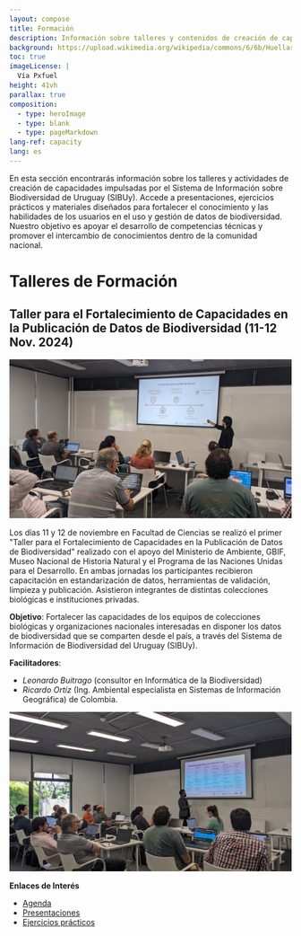 ```yaml
---
layout: compose
title: Formación
description: Información sobre talleres y contenidos de creación de capacidad
background: https://upload.wikimedia.org/wikipedia/commons/6/6b/Huellas_de_carpincho_%28Hydrochoerus_hydrochaeris%29%2C_Uruguay%2C_2019.jpg
toc: true
imageLicense: |
  Vía Pxfuel
height: 41vh
parallax: true
composition: 
  - type: heroImage
  - type: blank
  - type: pageMarkdown
lang-ref: capacity
lang: es
---
```


En esta sección encontrarás información sobre los talleres y actividades de creación de capacidades impulsadas por el Sistema de Información sobre Biodiversidad de Uruguay (SIBUy). Accede a presentaciones, ejercicios prácticos y materiales diseñados para fortalecer el conocimiento y las habilidades de los usuarios en el uso y gestión de datos de biodiversidad. Nuestro objetivo es apoyar el desarrollo de competencias técnicas y promover el intercambio de conocimientos dentro de la comunidad nacional.

# Talleres de Formación

## Taller para el Fortalecimiento de Capacidades en la Publicación de Datos de Biodiversidad (11-12 Nov. 2024)

![Foto Leonardo Buitrago](/assets/images/foto_leo.jpg)

Los días 11 y 12 de noviembre en Facultad de Ciencias se realizó el primer "Taller para el Fortalecimiento de Capacidades en la Publicación de Datos de Biodiversidad" realizado con el apoyo del Ministerio de Ambiente, GBIF, Museo Nacional de Historia Natural y el Programa de las Naciones Unidas para el Desarrollo.
En ambas jornadas los participantes recibieron capacitación en estandarización de datos, herramientas de validación, limpieza y publicación. Asistieron integrantes de distintas colecciones biológicas e instituciones privadas.  

**Objetivo**: Fortalecer las capacidades de los equipos de colecciones biológicas y organizaciones nacionales interesadas en disponer los datos de biodiversidad que se comparten desde el país, a través del Sistema de Información de Biodiversidad del Uruguay (SIBUy).

**Facilitadores**:
- _Leonardo Buitrago_ (consultor en Informática de la Biodiversidad)
- _Ricardo Ortíz_ (Ing. Ambiental especialista en Sistemas de Información Geográfica) de Colombia.

![Foto Ricardo Ortiz](/assets/images/foto_richie.jpg)

**Enlaces de Interés**

- [Agenda](https://drive.google.com/file/d/1hEt8xM9Qo61sy9Cx_LOhOrTwk04NNtqS/view?usp=sharing)
- [Presentaciones](https://drive.google.com/drive/folders/1h6GKasBKWvd6qbBnMYfeHSQMWfDmEBTu?usp=sharing)
- [Ejercicios prácticos](https://drive.google.com/drive/folders/12hXehfUr1RiNDmU5mLUom8C-grPXHQn6?usp=sharing)
